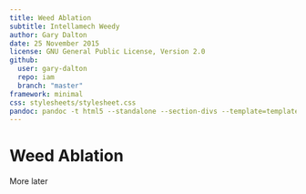 ```yaml
---
title: Weed Ablation
subtitle: Intellamech Weedy
author: Gary Dalton
date: 25 November 2015
license: GNU General Public License, Version 2.0
github:
  user: gary-dalton
  repo: iam
  branch: "master"
framework: minimal
css: stylesheets/stylesheet.css
pandoc: pandoc -t html5 --standalone --section-divs --template=template_github.html index.md -o index.html
---
```


# Weed Ablation

More later
